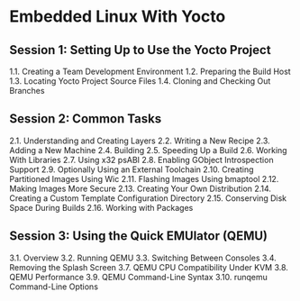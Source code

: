 # Embedded Linux With Yocto

## Session 1: Setting Up to Use the Yocto Project

1.1. Creating a Team Development Environment
1.2. Preparing the Build Host
1.3. Locating Yocto Project Source Files
1.4. Cloning and Checking Out Branches

## Session 2: Common Tasks

2.1. Understanding and Creating Layers
2.2. Writing a New Recipe
2.3. Adding a New Machine
2.4. Building
2.5. Speeding Up a Build
2.6. Working With Libraries
2.7. Using x32 psABI
2.8. Enabling GObject Introspection Support
2.9. Optionally Using an External Toolchain
2.10. Creating Partitioned Images Using Wic
2.11. Flashing Images Using bmaptool
2.12. Making Images More Secure
2.13. Creating Your Own Distribution
2.14. Creating a Custom Template Configuration Directory
2.15. Conserving Disk Space During Builds
2.16. Working with Packages

## Session 3: Using the Quick EMUlator (QEMU)

3.1. Overview
3.2. Running QEMU
3.3. Switching Between Consoles
3.4. Removing the Splash Screen
3.7. QEMU CPU Compatibility Under KVM
3.8. QEMU Performance
3.9. QEMU Command-Line Syntax
3.10. runqemu Command-Line Options
